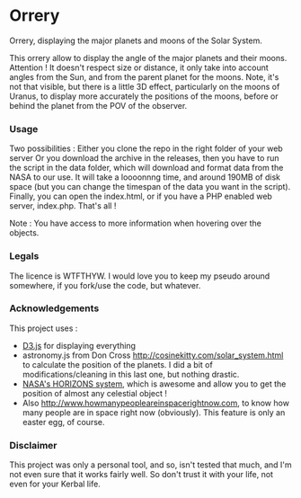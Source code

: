 # Orrery
Orrery, displaying the major planets and moons of the Solar System.

This orrery allow to display the angle of the major planets and their moons.
Attention ! It doesn't respect size or distance, it only take into account angles from the Sun, and from the parent planet for the moons.
Note, it's not that visible, but there is a little 3D effect, particularly on the moons of Uranus, to display more accurately the positions of the moons, before or behind the planet from the POV of the observer.

### Usage
Two possibilities : 
Either you clone the repo in the right folder of your web server
Or you download the archive in the releases, then you have to run the script in the data folder, which will download and format data from the NASA to our use. It will take a loooonnng time, and around 190MB of disk space (but you can change the timespan of the data you want in the script). Finally, you can open the index.html, or if you have a PHP enabled web server, index.php.
That's all !

Note : You have access to more information when hovering over the objects.

### Legals
The licence is WTFTHYW. I would love you to keep my pseudo around somewhere, if you fork/use the code, but whatever.

### Acknowledgements
This project uses :
* [D3.js](https://d3js.org) for displaying everything
* astronomy.js from Don Cross http://cosinekitty.com/solar_system.html to calculate the position of the planets. I did a bit of modifications/cleaning in this last one, but nothing drastic.
* [NASA's HORIZONS system](https://ssd.jpl.nasa.gov/?horizons), which is awesome and allow you to get the position of almost any celestial object !
* Also http://www.howmanypeopleareinspacerightnow.com, to know how many people are in space right now (obviously). This feature is only an easter egg, of course.

### Disclaimer
This project was only a personal tool, and so, isn't tested that much, and I'm not even sure that it works fairly well. So don't trust it with your life, not even for your Kerbal life.
